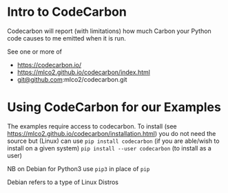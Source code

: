 # Intro to CodeCarbon 
Codecarbon will report (with limitations) how much Carbon your Python code causes to me emitted when it is run.

See one or more of 
- https://codecarbon.io/
- https://mlco2.github.io/codecarbon/index.html
- git@github.com:mlco2/codecarbon.git

# Using CodeCarbon for our Examples
The examples require access to codecarbon. To install (see https://mlco2.github.io/codecarbon/installation.html) you do not need the source but (Linux) can use
`pip install codecarbon` (if you are able/wish to install on a given system)
`pip install --user codecarbon` (to install as a user)

NB on Debian for Python3 use `pip3` in place of `pip`

Debian refers to a type of Linux Distros


